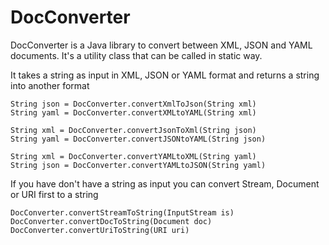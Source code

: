 # DocConverter

DocConverter is a Java library to convert between XML, JSON and YAML documents. It's a utility class that can be called in static way.

It takes a string as input in XML, JSON or YAML format and returns a string into another format

	String json = DocConverter.convertXmlToJson(String xml) 
	String yaml = DocConverter.convertXMLtoYAML(String xml)
	
	String xml = DocConverter.convertJsonToXml(String json)
	String yaml = DocConverter.convertJSONtoYAML(String json)
	
	String xml = DocConverter.convertYAMLtoXML(String yaml)
	String json = DocConverter.convertYAMLtoJSON(String yaml)

If you have don't have a string as input you can convert Stream, Document or URI first to a string

	DocConverter.convertStreamToString(InputStream is)
	DocConverter.convertDocToString(Document doc)
	DocConverter.convertUriToString(URI uri)	